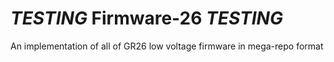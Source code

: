# _TESTING_ Firmware-26 _TESTING_
An implementation of all of GR26 low voltage firmware in mega-repo format
